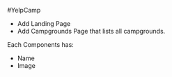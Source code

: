 #YelpCamp
* Add Landing Page
* Add Campgrounds Page that lists all campgrounds.

Each Components has:
* Name
* Image